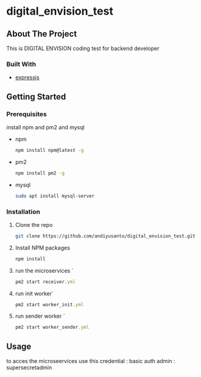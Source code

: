# digital_envision_test
<!-- ABOUT THE PROJECT -->
## About The Project
This is DIGITAL ENVISION coding test for backend developer

### Built With
* [expressjs](https://expressjs.com/)

<!-- GETTING STARTED -->
## Getting Started

### Prerequisites

install npm and pm2 and mysql
* npm
  ```sh
  npm install npm@latest -g
  
* pm2
  ```sh
  npm install pm2 -g
  
* mysql
  ```sh
  sudo apt install mysql-server
  
  
### Installation

1. Clone the repo
   ```sh
   git clone https://github.com/andiyusanto/digital_envision_test.git
   ```
2. Install NPM packages
   ```sh
   npm install
   ```
3. run the microservices `
   ```js
   pm2 start receiver.yml
   ```
4. run init worker`
   ```js
   pm2 start worker_init.yml
   ```
5. run sender worker `
   ```js
   pm2 start worker_sender.yml
   ```
   
<!-- USAGE EXAMPLES -->
## Usage
to acces the microseervices use this credential : 
basic auth admin : supersecretadmin
